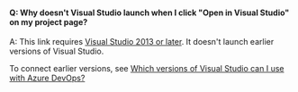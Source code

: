 #### Q: Why doesn't Visual Studio launch when I click "Open in Visual Studio" on my project page?

A: This link requires [Visual Studio 2013 or later](https://visualstudio.microsoft.com/).
It doesn't launch earlier versions of Visual Studio.

To connect earlier versions, see
[Which versions of Visual Studio can I use with Azure DevOps?](/azure/devops/organizations/projects/connect-to-projects)
